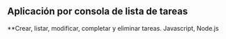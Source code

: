 ## Aplicación por consola de lista de tareas
**Crear, listar, modificar, completar y eliminar tareas.
Javascript, Node.js
